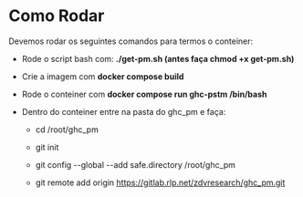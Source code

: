 # Como Rodar 

Devemos rodar os seguintes comandos para termos o conteiner:

* Rode o script bash com: **./get-pm.sh (antes faça chmod +x get-pm.sh)**

* Crie a imagem com **docker compose build**

* Rode o conteiner com **docker compose run ghc-pstm /bin/bash**

* Dentro do conteiner entre na pasta do ghc_pm e faça: 
    
    * cd /root/ghc_pm
    
    * git init
    
    * git config --global --add safe.directory /root/ghc_pm

    * git remote add origin https://gitlab.rlp.net/zdvresearch/ghc_pm.git

